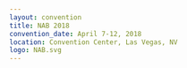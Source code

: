 ```yaml
---
layout: convention
title: NAB 2018
convention_date: April 7-12, 2018
location: Convention Center, Las Vegas, NV
logo: NAB.svg
---
```

